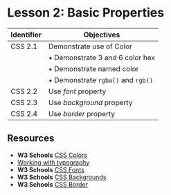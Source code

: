 # Lesson 2: Basic Properties

Identifier   | Objectives
-------------|------------
CSS 2.1      | Demonstrate use of Color 
             | &bull; Demonstrate 3 and 6 color hex
             | &bull; Demonstrate named color
             | &bull; Demonstrate `rgba()` and `rgb()`
CSS 2.2      | Use _font_ property
CSS 2.3      | Use _background_ property
CSS 2.4      | Use _border_ property

## Resources
- __W3 Schools__ [CSS Colors](http://www.w3schools.com/cssref/css_colors.asp)
- [Working with typography](http://learn.shayhowe.com/html-css/working-with-typography/)
- __W3 Schools__ [CSS Fonts](http://www.w3schools.com/css/css_font.asp)
- __W3 Schools__ [CSS Backgrounds](http://www.w3schools.com/css/css_background.asp) 
- __W3 Schools__ [CSS Border](http://www.w3schools.com/css/css_border.asp)
